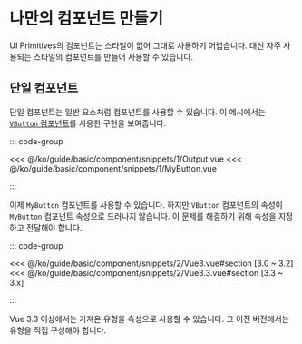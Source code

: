 <script setup lang="ts">
import Snippet1 from "./snippets/1/Output.vue";
import Snippet3 from "./snippets/3/Output.vue";
</script>

# 나만의 컴포넌트 만들기

UI Primitives의 컴포넌트는 스타일이 없어 그대로 사용하기 어렵습니다. 대신 자주 사용되는 스타일의 컴포넌트를 만들어 사용할 수 있습니다.

## 단일 컴포넌트

단일 컴포넌트는 일반 요소처럼 컴포넌트를 사용할 수 있습니다. 이 예시에서는 [`VButton` 컴포넌트](/ko/components/button)를 사용한 구현을 보여줍니다.

<VComponentPreview>
  <Snippet1 />
</VComponentPreview>

::: code-group

<<< @/ko/guide/basic/component/snippets/1/Output.vue
<<< @/ko/guide/basic/component/snippets/1/MyButton.vue

:::

이제 `MyButton` 컴포넌트를 사용할 수 있습니다. 하지만 `VButton` 컴포넌트의 속성이 `MyButton` 컴포넌트 속성으로 드러나지 않습니다. 이 문제를 해결하기 위해 속성을 지정하고 전달해야 합니다.

::: code-group

<<< @/ko/guide/basic/component/snippets/2/Vue3.vue#section [3.0 ~ 3.2]
<<< @/ko/guide/basic/component/snippets/2/Vue3.3.vue#section [3.3 ~ 3.x]

:::

Vue 3.3 이상에서는 가져온 유형을 속성으로 사용할 수 있습니다. 그 이전 버전에서는 유형을 직접 구성해야 합니다.
